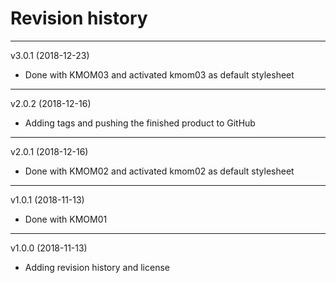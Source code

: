 Revision history
========================

--------------------------
v3.0.1 (2018-12-23)
* Done with KMOM03 and activated kmom03 as default stylesheet

--------------------------

v2.0.2 (2018-12-16)
* Adding tags and pushing the finished product to GitHub

-------------------------

v2.0.1 (2018-12-16)
* Done with KMOM02 and activated kmom02 as default stylesheet

--------------------------
v1.0.1 (2018-11-13)
* Done with KMOM01

--------------------------
v1.0.0 (2018-11-13)
* Adding revision history and license
